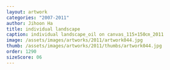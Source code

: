 ```yaml
---
layout: artwork
categories: "2007-2011"
author: Jihoon Ha
title: individual landscape
caption: individual landscape_oil on canvas_115×150㎝_2011
image: /assets/images/artworks/2011/artwork044.jpg
thumb: /assets/images/artworks/2011/thumbs/artwork044.jpg
order: 1290
sizeScore: 06
---
```


